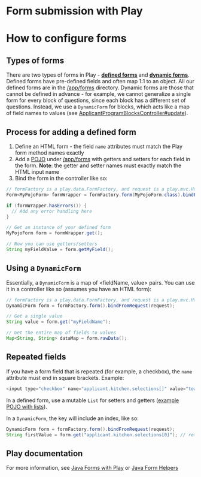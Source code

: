 # Form submission with Play

# How to configure forms

## Types of forms

There are two types of forms in Play - [**defined forms**](https://www.playframework.com/documentation/2.8.x/JavaForms#Defining-a-form) and [**dynamic forms**](https://www.playframework.com/documentation/2.8.x/JavaForms#Handling-a-form-with-dynamic-fields). Defined forms have pre-defined fields and often map 1:1 to an object. All our defined forms are in the [/app/forms](https://github.com/seattle-uat/civiform/tree/main/universal-application-tool-0.0.1/app/forms) directory. Dynamic forms are those that cannot be defined in advance - for example, we cannot generalize a single form for every block of questions, since each block has a different set of questions. Instead, we use a `DynamicForm` for blocks, which acts like a map of field names to values (see [ApplicantProgramBlocksController#update](https://github.com/seattle-uat/civiform/blob/main/universal-application-tool-0.0.1/app/controllers/applicant/ApplicantProgramBlocksController.java)).

## Process for adding a defined form

1. Define an HTML form - the field `name` attributes must match the Play form method names exactly
2. Add a [POJO](https://en.wikipedia.org/wiki/Plain_old_Java_object) under [/app/forms](https://github.com/seattle-uat/civiform/tree/main/universal-application-tool-0.0.1/app/forms) with getters and setters for each field in the form. **Note**: the getter and setter names must exactly match the HTML input name
3. Bind the form in the controller like so:

```java
// formFactory is a play.data.FormFactory, and request is a play.mvc.Http.Request
Form<MyPojoForm> formWrapper = formFactory.form(MyPojoForm.class).bindFromRequest(request);

if (formWrapper.hasErrors()) {
  // Add any error handling here
}

// Get an instance of your defined form
MyPojoForm form = formWrapper.get();

// Now you can use getters/setters
String myFieldValue = form.getMyField();
```

## Using a `DynamicForm`

Essentially, a `DynamicForm` is a map of <fieldName, value> pairs. You can use it in a controller like so (assumes you have an HTML form):

```java
// formFactory is a play.data.FormFactory, and request is a play.mvc.Http.Request
DynamicForm form = formFactory.form().bindFromRequest(request);

// Get a single value
String value = form.get("myFieldName");

// Get the entire map of fields to values
Map<String, String> dataMap = form.rawData();
```

## Repeated fields

If you have a form field that is repeated (for example, a checkbox), the `name` attribute must end in square brackets. Example:

```java
<input type="checkbox" name="applicant.kitchen.selections[]" value="toaster">
```

In a defined form, use a mutable `List` for setters and getters ([example POJO with lists](https://github.com/seattle-uat/civiform/blob/main/universal-application-tool-0.0.1/app/forms/MultiOptionQuestionForm.java)).

In a `DynamicForm`, the key will include an index, like so:

```java
DynamicForm form = formFactory.form().bindFromRequest(request);
String firstValue = form.get("applicant.kitchen.selections[0]"); // returns "toaster"
```

## Play documentation
For more information, see [Java Forms with Play](https://www.playframework.com/documentation/2.8.x/JavaForms) or [Java Form Helpers](https://www.playframework.com/documentation/2.8.x/JavaFormHelpers)
